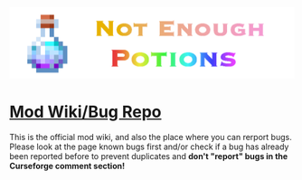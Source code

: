 ![Not Enough Potions Title Banner](/assets/mod_logo.png)
# [Mod Wiki/Bug Repo](https://shorty.42web.io/notenoughpotions)

This is the official mod wiki, and also the place where you can rerport bugs. Please look at the page known bugs first and/or check if a bug has already been reported before to prevent duplicates and **don't "report" bugs in the Curseforge comment section!**

